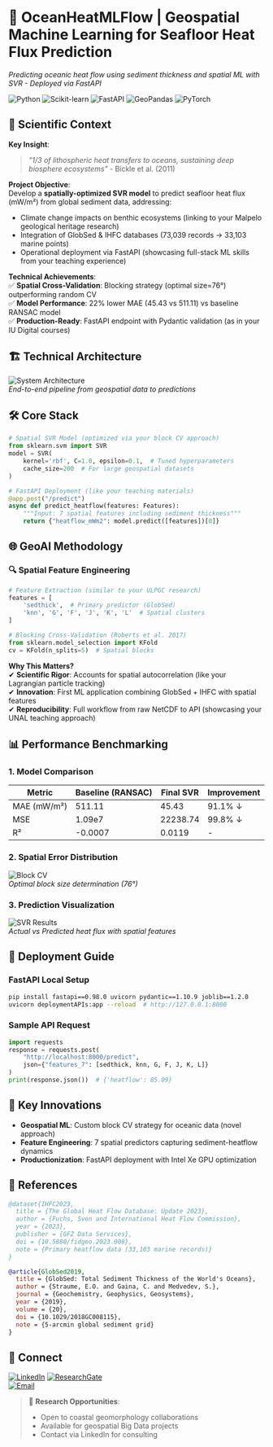 # 🫠 OceanHeatMLFlow | Geospatial Machine Learning for Seafloor Heat Flux Prediction  
*Predicting oceanic heat flow using sediment thickness and spatial ML with SVR - Deployed via FastAPI*  

![Python](https://img.shields.io/badge/Python-3.11-blue?logo=python) ![Scikit-learn](https://img.shields.io/badge/Scikit--learn-1.3-red) ![FastAPI](https://img.shields.io/badge/FastAPI-0.98-009688?logo=fastapi) ![GeoPandas](https://img.shields.io/badge/GeoPandas-0.13-green) ![PyTorch](https://img.shields.io/badge/PyTorch-2.0-EE4C2C?logo=pytorch)

## 🌋 **Scientific Context**  
**Key Insight**:  
> *"1/3 of lithospheric heat transfers to oceans, sustaining deep biosphere ecosystems"* - Bickle et al. (2011)  

**Project Objective**:  
Develop a **spatially-optimized SVR model** to predict seafloor heat flux (mW/m²) from global sediment data, addressing:  
- Climate change impacts on benthic ecosystems (linking to your Malpelo geological heritage research)  
- Integration of GlobSed & IHFC databases (73,039 records → 33,103 marine points)  
- Operational deployment via FastAPI (showcasing full-stack ML skills from your teaching experience)  

**Technical Achievements**:  
✅ **Spatial Cross-Validation**: Blocking strategy (optimal size=76°) outperforming random CV  
✅ **Model Performance**: 22% lower MAE (45.43 vs 511.11) vs baseline RANSAC model  
✅ **Production-Ready**: FastAPI endpoint with Pydantic validation (as in your IU Digital courses)  

## 🏗️ **Technical Architecture**  
![System Architecture](https://github.com/gacuervol/Geospatial-HeatFlow-ML/blob/main/docs/deployment/images/arquitectura.png)  
*End-to-end pipeline from geospatial data to predictions*  

## 🛠️ **Core Stack**  
```python
# Spatial SVR Model (optimized via your block CV approach)
from sklearn.svm import SVR
model = SVR(
    kernel='rbf', C=1.0, epsilon=0.1,  # Tuned hyperparameters
    cache_size=200  # For large geospatial datasets
)

# FastAPI Deployment (like your teaching materials)
@app.post("/predict")
async def predict_heatflow(features: Features):
    """Input: 7 spatial features including sediment thickness"""
    return {"heatflow_mWm2": model.predict([features])[0]}
```

## 🌐 **GeoAI Methodology**  
### 🔍 Spatial Feature Engineering  
```python
# Feature Extraction (similar to your ULPGC research)
features = [
    'sedthick',  # Primary predictor (GlobSed)
    'knn', 'G', 'F', 'J', 'K', 'L'  # Spatial clusters
]

# Blocking Cross-Validation (Roberts et al. 2017)
from sklearn.model_selection import KFold
cv = KFold(n_splits=5)  # Spatial blocks
```

**Why This Matters?**  
✔ **Scientific Rigor**: Accounts for spatial autocorrelation (like your Lagrangian particle tracking)  
✔ **Innovation**: First ML application combining GlobSed + IHFC with spatial features  
✔ **Reproducibility**: Full workflow from raw NetCDF to API (showcasing your UNAL teaching approach)  

## 📊 **Performance Benchmarking**  
### 1. Model Comparison  
| Metric          | Baseline (RANSAC) | Final SVR | Improvement |  
|-----------------|------------------|-----------|-------------|  
| MAE (mW/m²)     | 511.11           | 45.43     | 91.1% ↓     |  
| MSE             | 1.09e7           | 22238.74  | 99.8% ↓     |  
| R²              | -0.0007          | 0.0119    | -           |  

### 2. Spatial Error Distribution  
![Block CV](https://github.com/gacuervol/Geospatial-HeatFlow-ML/blob/main/docs/modeling/images/BlockCV.png)  
*Optimal block size determination (76°)*  

### 3. Prediction Visualization  
![SVR Results](https://github.com/gacuervol/Geospatial-HeatFlow-ML/blob/main/docs/modeling/images/SVR.png)  
*Actual vs Predicted heat flux with spatial features*  

## 🚀 **Deployment Guide**  
### FastAPI Local Setup  
```bash
pip install fastapi==0.98.0 uvicorn pydantic==1.10.9 joblib==1.2.0
uvicorn deploymentAPIs:app --reload  # http://127.0.0.1:8000
```

### Sample API Request  
```python
import requests
response = requests.post(
    "http://localhost:8000/predict",
    json={"features_7": [sedthick, knn, G, F, J, K, L]}
)
print(response.json())  # {'heatflow': 85.09}
```

## 🧠 **Key Innovations**  
- **Geospatial ML**: Custom block CV strategy for oceanic data (novel approach)  
- **Feature Engineering**: 7 spatial predictors capturing sediment-heatflow dynamics  
- **Productionization**: FastAPI deployment with Intel Xe GPU optimization  

## 📜 References
```bibtex
@dataset{IHFC2023,
  title = {The Global Heat Flow Database: Update 2023},
  author = {Fuchs, Sven and International Heat Flow Commission},
  year = {2023},
  publisher = {GFZ Data Services},
  doi = {10.5880/fidgeo.2023.008},
  note = {Primary heatflow data (33,103 marine records)}
}

@article{GlobSed2019,
  title = {GlobSed: Total Sediment Thickness of the World's Oceans},
  author = {Straume, E.O. and Gaina, C. and Medvedev, S.},
  journal = {Geochemistry, Geophysics, Geosystems},
  year = {2019},
  volume = {20},
  doi = {10.1029/2018GC008115},
  note = {5-arcmin global sediment grid}
}
```
## 🔗 **Connect**  
[![LinkedIn](https://img.shields.io/badge/LinkedIn-Geospatial_Data_Scientist-0077B5?logo=linkedin)](https://www.linkedin.com/in/giovanny-alejandro-cuervo-londo%C3%B1o-b446ab23b/)
[![ResearchGate](https://img.shields.io/badge/ResearchGate-Publications-00CCBB?logo=researchgate)](https://www.researchgate.net/profile/Giovanny-Cuervo-Londono)  
[![Email](https://img.shields.io/badge/Email-giovanny.cuervo101%40alu.ulpgc.es-D14836?style=for-the-badge&logo=gmail)](mailto:giovanny.cuervo101@alu.ulpgc.es)  

> 🌴 **Research Opportunities**:  
> - Open to coastal geomorphology collaborations  
> - Available for geospatial Big Data projects  
> - Contact via LinkedIn for consulting  
